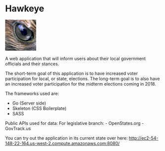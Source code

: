 # Hawkeye

<img src="https://raw.githubusercontent.com/SunilRao01/Hawkeye/master/public/static/images/logo.jpg" width="100" height="100"/>

A web application that will inform users about their local government officials and their stances.

The short-term goal of this application is to have increased voter participation for local, or state, elections. The long-term goal is to also have an increased voter participation for the midterm elections coming in 2018.

The frameworks used are:
- Go (Server side)
- Skeleton (CSS Boilerplate)
- SASS

Public APIs used for data:
	For legislative branch:
		- OpenStates.org
		- GovTrack.us

You can try out the application in its current state over here: http://ec2-54-148-22-164.us-west-2.compute.amazonaws.com:8080/